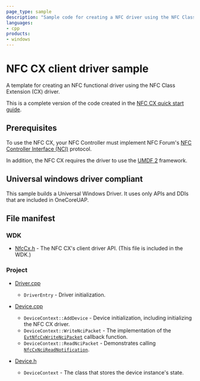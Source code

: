 ```yaml
---
page_type: sample
description: "Sample code for creating a NFC driver using the NFC Class Extension."
languages:
- cpp
products:
- windows
---
```


# NFC CX client driver sample

A template for creating an NFC functional driver using the NFC Class Extension (CX) driver.

This is a complete version of the code created in the [NFC CX quick start guide](https://docs.microsoft.com/windows-hardware/drivers/nfc/nfc-class-extension-quickstart).

## Prerequisites

To use the NFC CX, your NFC Controller must implement NFC Forum's [NFC Controller Interface (NCI)](https://nfc-forum.org/our-work/specifications-and-application-documents/specifications/nfc-controller-interface-nci-specification/) protocol.

In addition, the NFC CX requires the driver to use the [UMDF 2](https://docs.microsoft.com/windows-hardware/drivers/wdf/overview-of-the-umdf) framework.

## Universal windows driver compliant

This sample builds a Universal Windows Driver. It uses only APIs and DDIs that are included in OneCoreUAP.

## File manifest

### WDK

- [NfcCx.h](https://docs.microsoft.com/windows-hardware/drivers/ddi/content/nfccx/) - The NFC CX's client driver API. (This file is included in the WDK.)

### Project

- [Driver.cpp](windows-drivertemplate-nfc/Driver.cpp)
  - `DriverEntry` - Driver initialization.

- [Device.cpp](windows-drivertemplate-nfc/Device.cpp)
  - `DeviceContext::AddDevice` - Device initialization, including initializing the NFC CX driver.
  - `DeviceContext::WriteNciPacket` - The implementation of the [`EvtNfcCxWriteNciPacket`](https://docs.microsoft.com/windows-hardware/drivers/ddi/content/nfccx/nc-nfccx-evt_nfc_cx_write_nci_packet) callback function.
  - `DeviceContext::ReadNciPacket` - Demonstrates calling [`NfcCxNciReadNotification`](https://docs.microsoft.com/windows-hardware/drivers/ddi/content/nfccx/nf-nfccx-nfccxncireadnotification).

- [Device.h](windows-drivertemplate-nfc/Device.h)
  - `DeviceContext` - The class that stores the device instance's state.
